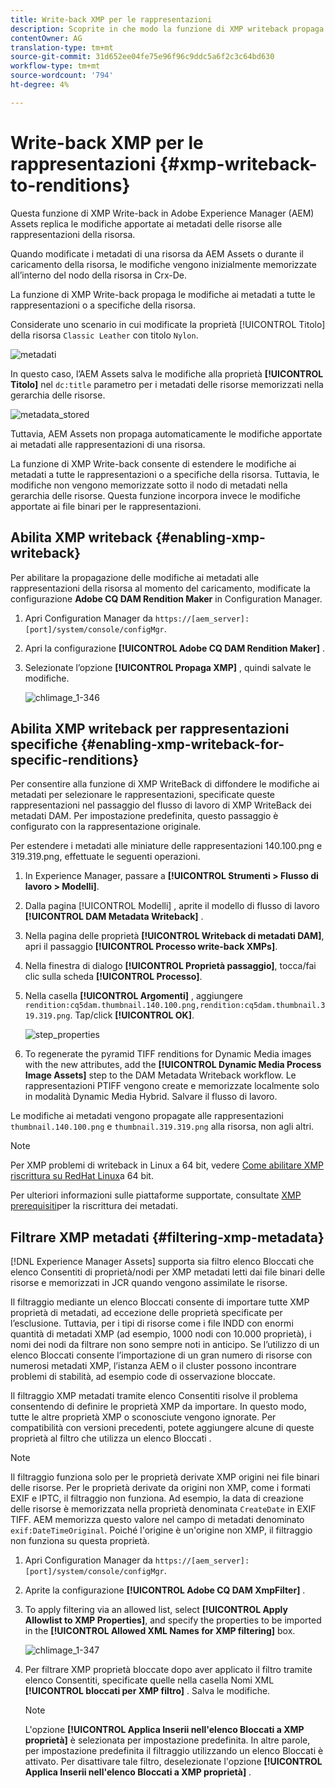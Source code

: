 ```yaml
---
title: Write-back XMP per le rappresentazioni
description: Scoprite in che modo la funzione di XMP writeback propaga le modifiche dei metadati di una risorsa a tutte le rappresentazioni o a specifiche della risorsa.
contentOwner: AG
translation-type: tm+mt
source-git-commit: 31d652ee04fe75e96f96c9ddc5a6f2c3c64bd630
workflow-type: tm+mt
source-wordcount: '794'
ht-degree: 4%

---
```



# Write-back XMP per le rappresentazioni {#xmp-writeback-to-renditions}

Questa funzione di XMP Write-back in Adobe Experience Manager (AEM) Assets replica le modifiche apportate ai metadati delle risorse alle rappresentazioni della risorsa.

Quando modificate i metadati di una risorsa da  AEM Assets o durante il caricamento della risorsa, le modifiche vengono inizialmente memorizzate all’interno del nodo della risorsa in Crx-De.

La funzione di XMP Write-back propaga le modifiche ai metadati a tutte le rappresentazioni o a specifiche della risorsa.

Considerate uno scenario in cui modificate la proprietà [!UICONTROL Titolo] della risorsa `Classic Leather` con titolo `Nylon`.

![metadati](assets/metadata.png)

In questo caso, l’AEM Assets  salva le modifiche alla proprietà **[!UICONTROL Titolo]** nel `dc:title` parametro per i metadati delle risorse memorizzati nella gerarchia delle risorse.

![metadata_stored](assets/metadata_stored.png)

Tuttavia,  AEM Assets non propaga automaticamente le modifiche apportate ai metadati alle rappresentazioni di una risorsa.

La funzione di XMP Write-back consente di estendere le modifiche ai metadati a tutte le rappresentazioni o a specifiche della risorsa. Tuttavia, le modifiche non vengono memorizzate sotto il nodo di metadati nella gerarchia delle risorse. Questa funzione incorpora invece le modifiche apportate ai file binari per le rappresentazioni.

## Abilita XMP writeback {#enabling-xmp-writeback}

Per abilitare la propagazione delle modifiche ai metadati alle rappresentazioni della risorsa al momento del caricamento, modificate la configurazione **Adobe CQ DAM Rendition Maker** in Configuration Manager.

1. Apri Configuration Manager da `https://[aem_server]:[port]/system/console/configMgr`.
1. Apri la configurazione **[!UICONTROL Adobe CQ DAM Rendition Maker]** .
1. Selezionate l’opzione **[!UICONTROL Propaga XMP]** , quindi salvate le modifiche.

   ![chlimage_1-346](assets/chlimage_1-346.png)

## Abilita XMP writeback per rappresentazioni specifiche {#enabling-xmp-writeback-for-specific-renditions}

Per consentire alla funzione di XMP WriteBack di diffondere le modifiche ai metadati per selezionare le rappresentazioni, specificate queste rappresentazioni nel passaggio del flusso di lavoro di XMP WriteBack dei metadati DAM. Per impostazione predefinita, questo passaggio è configurato con la rappresentazione originale.

Per estendere i metadati alle miniature delle rappresentazioni 140.100.png e 319.319.png, effettuate le seguenti operazioni.

1. In  Experience Manager, passare a **[!UICONTROL Strumenti > Flusso di lavoro > Modelli]**.
1. Dalla pagina [!UICONTROL Modelli] , aprite il modello di flusso di lavoro **[!UICONTROL DAM Metadata Writeback]** .
1. Nella pagina delle proprietà **[!UICONTROL Writeback di metadati DAM]**, apri il passaggio **[!UICONTROL Processo write-back XMPs]**.
1. Nella finestra di dialogo **[!UICONTROL Proprietà passaggio]**, tocca/fai clic sulla scheda **[!UICONTROL Processo]**.
1. Nella casella **[!UICONTROL Argomenti]** , aggiungere `rendition:cq5dam.thumbnail.140.100.png,rendition:cq5dam.thumbnail.319.319.png`. Tap/click **[!UICONTROL OK]**.

   ![step_properties](assets/step_properties.png)

1. To regenerate the pyramid TIFF renditions for Dynamic Media images with the new attributes, add the **[!UICONTROL Dynamic Media Process Image Assets]** step to the DAM Metadata Writeback workflow.
Le rappresentazioni PTIFF vengono create e memorizzate localmente solo in modalità Dynamic Media Hybrid. Salvare il flusso di lavoro.

Le modifiche ai metadati vengono propagate alle rappresentazioni `thumbnail.140.100.png` e `thumbnail.319.319.png` alla risorsa, non agli altri.

>[!NOTE]
>
>Per XMP problemi di writeback in Linux a 64 bit, vedere [Come abilitare XMP riscrittura su RedHat Linux](https://helpx.adobe.com/experience-manager/kb/enable-xmp-write-back-64-bit-redhat.html)a 64 bit.
>
>Per ulteriori informazioni sulle piattaforme supportate, consultate [XMP prerequisiti](/help/sites-deploying/technical-requirements.md#requirements-for-aem-assets-xmp-metadata-write-back)per la riscrittura dei metadati.

## Filtrare XMP metadati {#filtering-xmp-metadata}

[!DNL Experience Manager Assets] supporta sia  filtro elenco Bloccati che  elenco Consentiti di proprietà/nodi per XMP metadati letti dai file binari delle risorse e memorizzati in JCR quando vengono assimilate le risorse.

Il filtraggio mediante un elenco Bloccati  consente di importare tutte XMP proprietà di metadati, ad eccezione delle proprietà specificate per l’esclusione. Tuttavia, per i tipi di risorse come i file INDD con enormi quantità di metadati XMP (ad esempio, 1000 nodi con 10.000 proprietà), i nomi dei nodi da filtrare non sono sempre noti in anticipo. Se l’utilizzo di un elenco Bloccati  consente l’importazione di un gran numero di risorse con numerosi metadati XMP, l’istanza AEM o il cluster possono incontrare problemi di stabilità, ad esempio code di osservazione bloccate.

Il filtraggio XMP metadati tramite  elenco Consentiti risolve il problema consentendo di definire le proprietà XMP da importare. In questo modo, tutte le altre proprietà XMP o sconosciute vengono ignorate. Per compatibilità con versioni precedenti, potete aggiungere alcune di queste proprietà al filtro che utilizza un elenco Bloccati .

>[!NOTE]
>
>Il filtraggio funziona solo per le proprietà derivate XMP origini nei file binari delle risorse. Per le proprietà derivate da origini non XMP, come i formati EXIF e IPTC, il filtraggio non funziona. Ad esempio, la data di creazione delle risorse è memorizzata nella proprietà denominata `CreateDate` in EXIF TIFF. AEM memorizza questo valore nel campo di metadati denominato `exif:DateTimeOriginal`. Poiché l&#39;origine è un&#39;origine non XMP, il filtraggio non funziona su questa proprietà.

1. Apri Configuration Manager da `https://[aem_server]:[port]/system/console/configMgr`.
1. Aprite la configurazione **[!UICONTROL Adobe CQ DAM XmpFilter]** .
1. To apply filtering via an allowed list, select **[!UICONTROL Apply Allowlist to XMP Properties]**, and specify the properties to be imported in the **[!UICONTROL Allowed XML Names for XMP filtering]** box.

   ![chlimage_1-347](assets/chlimage_1-347.png)

1. Per filtrare XMP proprietà bloccate dopo aver applicato il filtro tramite  elenco Consentiti, specificate quelle nella casella Nomi XML **[!UICONTROL bloccati per XMP filtro]** . Salva le modifiche.

   >[!NOTE]
   >
   >L&#39;opzione **[!UICONTROL Applica  Inserii nell&#39;elenco Bloccati a XMP proprietà]** è selezionata per impostazione predefinita. In altre parole, per impostazione predefinita il filtraggio utilizzando un elenco Bloccati  è attivato. Per disattivare tale filtro, deselezionate l&#39;opzione **[!UICONTROL Applica  Inserii nell&#39;elenco Bloccati a XMP proprietà]** .
